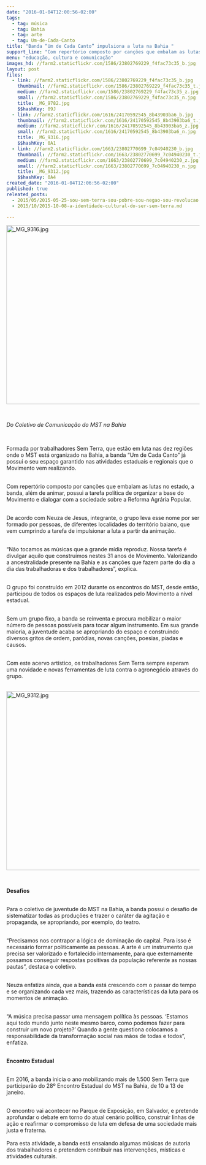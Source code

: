 ```yaml
---
date: "2016-01-04T12:00:56-02:00"
tags:
  - tag: música
  - tag: Bahia
  - tag: arte
  - tag: Um-de-Cada-Canto
title: "Banda “Um de Cada Canto” impulsiona a luta na Bahia "
support_line: "Com repertório composto por canções que embalam as lutas no estado, o grupo tem o objetivo de dialogar com a sociedade acerca da Reforma Agrária Popular. "
menu: "educação, cultura e comunicação"
images_hd: //farm2.staticflickr.com/1586/23802769229_f4fac73c35_b.jpg
layout: post
files:
  - link: //farm2.staticflickr.com/1586/23802769229_f4fac73c35_b.jpg
    thumbnail: //farm2.staticflickr.com/1586/23802769229_f4fac73c35_t.jpg
    medium: //farm2.staticflickr.com/1586/23802769229_f4fac73c35_z.jpg
    small: //farm2.staticflickr.com/1586/23802769229_f4fac73c35_n.jpg
    title: _MG_9782.jpg
    $$hashKey: 09J
  - link: //farm2.staticflickr.com/1616/24170592545_8b43903ba6_b.jpg
    thumbnail: //farm2.staticflickr.com/1616/24170592545_8b43903ba6_t.jpg
    medium: //farm2.staticflickr.com/1616/24170592545_8b43903ba6_z.jpg
    small: //farm2.staticflickr.com/1616/24170592545_8b43903ba6_n.jpg
    title: _MG_9316.jpg
    $$hashKey: 0A1
  - link: //farm2.staticflickr.com/1663/23802770699_7c04940230_b.jpg
    thumbnail: //farm2.staticflickr.com/1663/23802770699_7c04940230_t.jpg
    medium: //farm2.staticflickr.com/1663/23802770699_7c04940230_z.jpg
    small: //farm2.staticflickr.com/1663/23802770699_7c04940230_n.jpg
    title: _MG_9312.jpg
    $$hashKey: 0A4
created_date: "2016-01-04T12:06:56-02:00"
published: true
releated_posts:
  - 2015/05/2015-05-25-sou-sem-terra-sou-pobre-sou-negao-sou-revolucao.md
  - 2015/10/2015-10-08-a-identidade-cultural-do-ser-sem-terra.md

---
```

<p><img alt="_MG_9316.jpg" height="467" src="//farm2.staticflickr.com/1616/24170592545_8b43903ba6_b.jpg" width="700" /></p>

<p>&nbsp;</p>

<p><em>Do&nbsp;Coletivo de Comunica&ccedil;&atilde;o do MST na Bahia</em></p>

<p>&nbsp;</p>

<p>Formada por trabalhadores Sem Terra, que est&atilde;o em luta nas dez regi&otilde;es onde o MST est&aacute; organizado na Bahia, a banda &ldquo;Um de Cada Canto&rdquo; j&aacute; possui o seu espa&ccedil;o garantido nas atividades estaduais e regionais que o Movimento vem realizando.&nbsp;</p>

<p><br />
Com repert&oacute;rio composto por can&ccedil;&otilde;es que embalam as lutas no estado, a banda, al&eacute;m de animar, possui a tarefa pol&iacute;tica de organizar a base do Movimento e dialogar com a sociedade sobre a Reforma Agr&aacute;ria Popular.&nbsp;</p>

<p><br />
De acordo com Neuza de Jesus, integrante, o grupo leva esse nome por ser formado por pessoas, de diferentes localidades do territ&oacute;rio baiano, que vem cumprindo a tarefa de impulsionar a luta a partir da anima&ccedil;&atilde;o.</p>

<p><br />
&ldquo;N&atilde;o tocamos as m&uacute;sicas que a grande m&iacute;dia reproduz. Nossa tarefa &eacute; divulgar aquilo que constru&iacute;mos nestes 31 anos de Movimento. Valorizando a ancestralidade presente na Bahia e as can&ccedil;&otilde;es que fazem parte do dia a dia das trabalhadoras e dos trabalhadores&rdquo;, explica.</p>

<p><br />
O grupo foi constru&iacute;do em 2012 durante os encontros do MST, desde ent&atilde;o, participou de todos os espa&ccedil;os de luta realizados pelo Movimento a n&iacute;vel estadual.&nbsp;</p>

<p><br />
Sem um grupo fixo, a banda se reinventa e procura mobilizar o maior n&uacute;mero de pessoas poss&iacute;veis para tocar algum instrumento. Em sua grande maioria, a juventude acaba se apropriando do espa&ccedil;o e construindo diversos gritos de ordem, par&oacute;dias, novas can&ccedil;&otilde;es, poesias, piadas e causos.</p>

<p><br />
Com este acervo art&iacute;stico, os trabalhadores Sem Terra sempre esperam uma novidade e novas ferramentas de luta contra o agroneg&oacute;cio atrav&eacute;s do grupo.</p>

<p><br />
<img alt="_MG_9312.jpg" height="467" src="//farm2.staticflickr.com/1663/23802770699_7c04940230_b.jpg" width="700" /></p>

<p>&nbsp;</p>

<p><strong>Desafios</strong></p>

<p><br />
Para o coletivo de juventude do MST na Bahia, a banda possui o desafio de sistematizar todas as produ&ccedil;&otilde;es e trazer o car&aacute;ter da agita&ccedil;&atilde;o e propaganda, se apropriando, por exemplo, do teatro.&nbsp;</p>

<p><br />
&ldquo;Precisamos nos contrapor a l&oacute;gica de domina&ccedil;&atilde;o do capital. Para isso &eacute; necess&aacute;rio formar politicamente as pessoas. A arte &eacute; um instrumento que precisa ser valorizado e fortalecido internamente, para que externamente possamos conseguir respostas positivas da popula&ccedil;&atilde;o referente as nossas pautas&rdquo;, destaca o coletivo.</p>

<p><br />
Neuza enfatiza ainda, que a banda est&aacute; crescendo com o passar do tempo e se organizando cada vez mais, trazendo as caracter&iacute;sticas da luta para os momentos de anima&ccedil;&atilde;o.&nbsp;</p>

<p><br />
&ldquo;A m&uacute;sica precisa passar uma mensagem pol&iacute;tica &agrave;s pessoas. &lsquo;Estamos aqui todo mundo junto neste mesmo barco, como podemos fazer para construir um novo projeto?&rsquo; Quando a gente questiona colocamos a responsabilidade da transforma&ccedil;&atilde;o social nas m&atilde;os de todas e todos&rdquo;, enfatiza. &nbsp;</p>

<p><br />
<strong>Encontro Estadual</strong></p>

<p><br />
Em 2016, a banda inicia o ano mobilizando mais de 1.500 Sem Terra que participar&atilde;o do 28&ordm; Encontro Estadual do MST na Bahia, de 10 a 13 de janeiro.&nbsp;</p>

<p><br />
O encontro vai acontecer no Parque de Exposi&ccedil;&atilde;o, em Salvador, e pretende aprofundar o debate em torno do atual cen&aacute;rio pol&iacute;tico, construir linhas de a&ccedil;&atilde;o e reafirmar o compromisso de luta em defesa de uma sociedade mais justa e fraterna.<br />
<br />
Para esta atividade, a banda est&aacute; ensaiando algumas m&uacute;sicas de autoria dos trabalhadores e pretendem contribuir nas interven&ccedil;&otilde;es, m&iacute;sticas e atividades culturais.&nbsp;</p>
